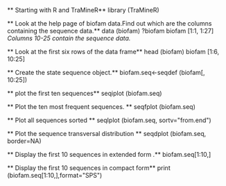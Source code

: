 ** Starting with R and TraMineR** 
library (TraMineR)

** Look at the help page of biofam data.Find out which are the columns containing the sequence data.**
data (biofam)
?biofam
biofam [1:1, 1:27]
*Columns 10-25 contain the sequence data.*

** Look at the first six rows of the data frame**
head (biofam)
biofam [1:6, 10:25]

** Create the state sequence object.**
biofam.seq<-seqdef (biofam[, 10:25])

** plot the first ten sequences**
seqiplot (biofam.seq)

** Plot the ten most frequent sequences. **
seqfplot (biofam.seq)

** Plot all sequences sorted **
seqIplot (biofam.seq, sortv="from.end")

** Plot the sequence transversal distribution **
seqdplot (biofam.seq, border=NA)

** Display the first 10 sequences in extended form .**
biofam.seq[1:10,]

** Display the first 10 sequences in compact form**
print (biofam.seq[1:10,],format="SPS")
